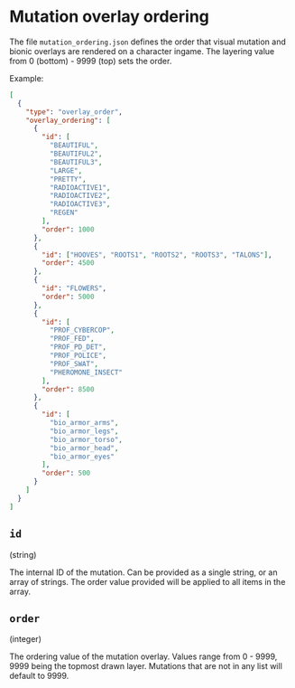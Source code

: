 # Mutation overlay ordering

The file `mutation_ordering.json` defines the order that visual mutation and bionic overlays are
rendered on a character ingame. The layering value from 0 (bottom) - 9999 (top) sets the order.

Example:

```json
[
  {
    "type": "overlay_order",
    "overlay_ordering": [
      {
        "id": [
          "BEAUTIFUL",
          "BEAUTIFUL2",
          "BEAUTIFUL3",
          "LARGE",
          "PRETTY",
          "RADIOACTIVE1",
          "RADIOACTIVE2",
          "RADIOACTIVE3",
          "REGEN"
        ],
        "order": 1000
      },
      {
        "id": ["HOOVES", "ROOTS1", "ROOTS2", "ROOTS3", "TALONS"],
        "order": 4500
      },
      {
        "id": "FLOWERS",
        "order": 5000
      },
      {
        "id": [
          "PROF_CYBERCOP",
          "PROF_FED",
          "PROF_PD_DET",
          "PROF_POLICE",
          "PROF_SWAT",
          "PHEROMONE_INSECT"
        ],
        "order": 8500
      },
      {
        "id": [
          "bio_armor_arms",
          "bio_armor_legs",
          "bio_armor_torso",
          "bio_armor_head",
          "bio_armor_eyes"
        ],
        "order": 500
      }
    ]
  }
]
```

## `id`

(string)

The internal ID of the mutation. Can be provided as a single string, or an array of strings. The
order value provided will be applied to all items in the array.

## `order`

(integer)

The ordering value of the mutation overlay. Values range from 0 - 9999, 9999 being the topmost drawn
layer. Mutations that are not in any list will default to 9999.
